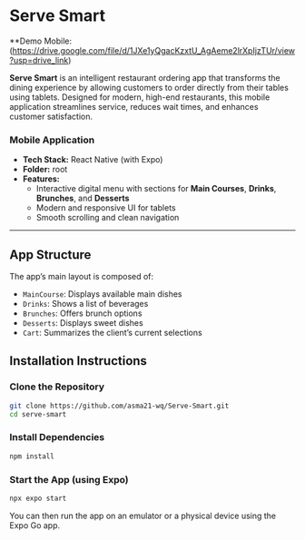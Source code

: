 
# Serve Smart

**Demo Mobile:(https://drive.google.com/file/d/1JXe1yQgacKzxtU_AgAeme2lrXpIjzTUr/view?usp=drive_link)

**Serve Smart** is an intelligent restaurant ordering app that transforms the dining experience by allowing customers to order directly from their tables using tablets. Designed for modern, high-end restaurants, this mobile application streamlines service, reduces wait times, and enhances customer satisfaction.
### Mobile Application

- **Tech Stack:** React Native (with Expo)
- **Folder:** root
- **Features:**
  - Interactive digital menu with sections for **Main Courses**, **Drinks**, **Brunches**, and **Desserts**
  - Modern and responsive UI for tablets
  - Smooth scrolling and clean navigation

---

## App Structure

The app’s main layout is composed of:

- `MainCourse`: Displays available main dishes  
- `Drinks`: Shows a list of beverages  
- `Brunches`: Offers brunch options  
- `Desserts`: Displays sweet dishes  
- `Cart`: Summarizes the client’s current selections




## Installation Instructions

### Clone the Repository

```bash
git clone https://github.com/asma21-wq/Serve-Smart.git
cd serve-smart
```

### Install Dependencies

```bash
npm install
```

### Start the App (using Expo)

```bash
npx expo start
```
You can then run the app on an emulator or a physical device using the Expo Go app.




